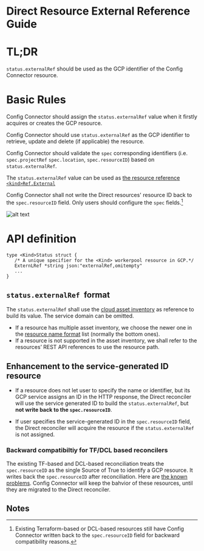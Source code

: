 # Direct Resource External Reference Guide


# TL;DR

`status.externalRef` should be used as the GCP identifier of the Config Connector resource.


# Basic Rules

Config Connector should assign the `status.externalRef` value when it firstly acquires or creates the GCP resource.  

Config Connector should use `status.externalRef` as the GCP identifier to retrieve, update and delete (if applicable) the resource.

Config Connector should validate the `spec` corresponding identifiers (i.e. `spec.projectRef` `spec.location`, `spec.resourceID`) based on `status.externalRef`.

The `status.externalRef` value can be used as [the resource reference `<kind>Ref.External`](./resource-reference.md#api-rule)

Config Connector shall not write the Direct resources' resource ID back to the `spec.resourceID` field. Only users should configure the `spec` fields.[^1]

![alt text](./image/externalref-reconcile.png)


# API definition

```
type <Kind>Status struct {
   /* A unique specifier for the <Kind> workerpool resource in GCP.*/
   ExternLRef *string json:"externalRef,omitempty"
   ...
}
```

## `status.externalRef `format

The `status.externalRef`  shall use the [cloud asset inventory](https://cloud.google.com/asset-inventory/docs/resource-name-format) as reference to build its value. The service domain can be omitted.

* If a resource has multiple asset inventory, we choose the newer one in the [resource name format](https://cloud.google.com/asset-inventory/docs/resource-name-format) list (normally the  bottom ones).
* If a resource is not supported in the asset inventory, we shall refer to the resources’ REST API references to use the resource path.

## Enhancement to the service-generated ID resource

* If a resource does not let user to specify the name or identifier, but its GCP service assigns an ID in the HTTP response, the Direct reconciler will use the service generated ID to build the `status.externalRef`, but **not write back to the `spec.resourceID`**. 

* If user specifies the service-generated ID in the `spec.resourceID` field, the Direct reconciler will acquire the resource if the `status.externalRef` is not assigned.

### Backward compatibiltiy for TF/DCL based reconcilers

The existing TF-based and DCL-based reconciliation treats the `spec.resourceID` as the single Source of True to identify a GCP resource. It writes back the `spec.resourceID` after reconciliation. Here are [the known problems](https://github.com/GoogleCloudPlatform/k8s-config-connector/issues/2765). Config Connector will keep the bahvior of these resources, until they are migrated to the Direct reconciler.

<!-- Footnotes themselves at the bottom. -->
## Notes

[^1]:
    Existing Terraform-based or DCL-based resources still have Config Connector written back to the `spec.resourceID` field for backward compatibility reasons.   

